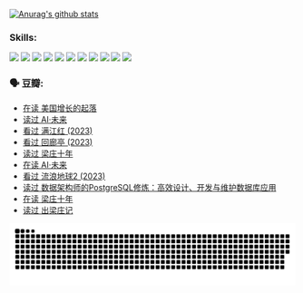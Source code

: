 
[![Anurag's github stats](https://github-readme-stats.vercel.app/api?username=w940853815)](https://github.com/anuraghazra/github-readme-stats)

### Skills:

<code><img height="32" src="https://cdn.jsdelivr.net/npm/simple-icons@v5/icons/python.svg"></code>
<code><img height="32" src="https://cdn.jsdelivr.net/npm/simple-icons@v5/icons/javascript.svg"></code>
<code><img height="32" src="https://cdn.jsdelivr.net/npm/simple-icons@v5/icons/django.svg"></code>
<code><img height="32" src="https://cdn.jsdelivr.net/npm/simple-icons@v5/icons/flask.svg"></code>
<code><img height="32" src="https://cdn.jsdelivr.net/npm/simple-icons@v5/icons/vuetify.svg"></code>
<code><img height="32" src="https://cdn.jsdelivr.net/npm/simple-icons@v5/icons/git.svg"></code>
<code><img height="32" src="https://cdn.jsdelivr.net/npm/simple-icons@v5/icons/docker.svg"></code>
<code><img height="32" src="https://cdn.jsdelivr.net/npm/simple-icons@v5/icons/postgresql.svg"></code>
<code><img height="32" src="https://cdn.jsdelivr.net/npm/simple-icons@v5/icons/elasticsearch.svg"></code>
<code><img height="32" src="https://cdn.jsdelivr.net/npm/simple-icons@v5/icons/macos.svg"></code>
<code><img height="32" src="https://cdn.jsdelivr.net/npm/simple-icons@v5/icons/linux.svg"></code>

### 🗣 豆瓣:

<!-- DOUBAN-ACTIVITIES:START -->
- [在读 美国增长的起落](https://www.douban.com/people/136069238/status/4220055912/?_i=83317583)
- [读过 AI·未来](https://www.douban.com/people/136069238/status/4220054171/?_i=83317583)
- [看过 满江红‎ (2023)](https://www.douban.com/people/136069238/status/4219146433/?_i=83317583)
- [看过 回廊亭‎ (2023)](https://www.douban.com/people/136069238/status/4215992758/?_i=83317583)
- [读过 梁庄十年](https://www.douban.com/people/136069238/status/4206664969/?_i=83317583)
- [在读 AI·未来](https://www.douban.com/people/136069238/status/4206653520/?_i=83317583)
- [看过 流浪地球2‎ (2023)](https://www.douban.com/people/136069238/status/4199558549/?_i=83317583)
- [读过 数据架构师的PostgreSQL修炼：高效设计、开发与维护数据库应用](https://www.douban.com/people/136069238/status/4199451104/?_i=83317583)
- [在读 梁庄十年](https://www.douban.com/people/136069238/status/4198822794/?_i=83317583)
- [读过 出梁庄记](https://www.douban.com/people/136069238/status/4198821001/?_i=83317583)
<!-- DOUBAN-ACTIVITIES:END -->


![Snake animation](https://raw.githubusercontent.com/w940853815/w940853815/output/github-contribution-grid-snake.svg)

<!--
**w940853815/w940853815** is a ✨ _special_ ✨ repository because its `README.md` (this file) appears on your GitHub profile.

Here are some ideas to get you started:

- 🔭 I’m currently working on ...
- 🌱 I’m currently learning ...
- 👯 I’m looking to collaborate on ...
- 🤔 I’m looking for help with ...
- 💬 Ask me about ...
- 📫 How to reach me: ...
- 😄 Pronouns: ...
- ⚡ Fun fact: ...
-->
